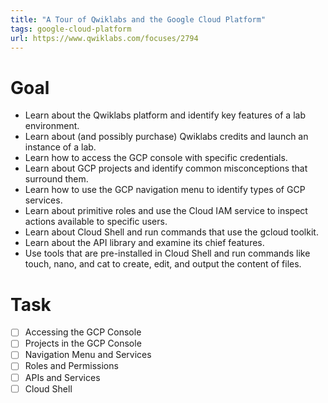 ```yaml
---
title: "A Tour of Qwiklabs and the Google Cloud Platform"
tags: google-cloud-platform
url: https://www.qwiklabs.com/focuses/2794
---
```


# Goal
- Learn about the Qwiklabs platform and identify key features of a lab environment.
- Learn about (and possibly purchase) Qwiklabs credits and launch an instance of a lab.
- Learn how to access the GCP console with specific credentials.
- Learn about GCP projects and identify common misconceptions that surround them.
- Learn how to use the GCP navigation menu to identify types of GCP services.
- Learn about primitive roles and use the Cloud IAM service to inspect actions available to specific users.
- Learn about Cloud Shell and run commands that use the gcloud toolkit.
- Learn about the API library and examine its chief features.
- Use tools that are pre-installed in Cloud Shell and run commands like touch, nano, and cat to create, edit, and output the content of files.

# Task
- [ ] Accessing the GCP Console
- [ ] Projects in the GCP Console
- [ ] Navigation Menu and Services
- [ ] Roles and Permissions
- [ ] APIs and Services
- [ ] Cloud Shell
